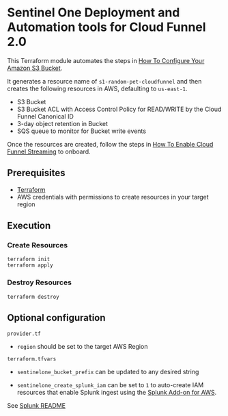 # Sentinel One Deployment and Automation tools for Cloud Funnel 2.0

This Terraform module automates the steps in [How To Configure Your Amazon S3 Bucket](https://community.sentinelone.com/s/article/000006282).

It generates a resource name of `s1-random-pet-cloudfunnel` and then creates the following resources in AWS, defaulting to `us-east-1`.

* S3 Bucket
* S3 Bucket ACL with Access Control Policy for READ/WRITE by the Cloud Funnel Canonical ID
* 3-day object retention in Bucket
* SQS queue to monitor for Bucket write events

Once the resources are created, follow the steps in [How To Enable Cloud Funnel Streaming](https://community.sentinelone.com/s/article/000006285) to onboard.

## Prerequisites

* [Terraform](https://developer.hashicorp.com/terraform/tutorials/aws-get-started/install-cli)
* AWS credentials with permissions to create resources in your target region

## Execution

### Create Resources

```
terraform init
terraform apply
```

### Destroy Resources

```
terraform destroy
```

## Optional configuration

`provider.tf`

* `region` should be set to the target AWS Region

`terraform.tfvars`

* `sentinelone_bucket_prefix` can be updated to any desired string

* `sentinelone_create_splunk_iam` can be set to `1` to auto-create IAM resources that enable Splunk ingest using the [Splunk Add-on for AWS](https://splunkbase.splunk.com/app/1876).  

See [Splunk README](./README_SPLUNK.md)
